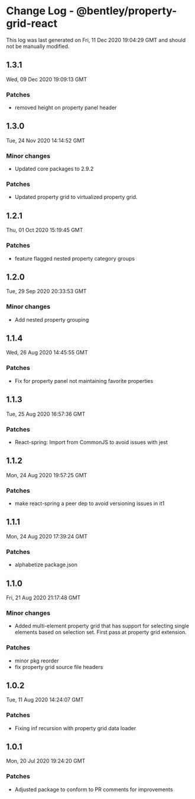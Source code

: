 # Change Log - @bentley/property-grid-react

This log was last generated on Fri, 11 Dec 2020 19:04:29 GMT and should not be manually modified.

## 1.3.1
Wed, 09 Dec 2020 19:09:13 GMT

### Patches

- removed height on property panel header

## 1.3.0
Tue, 24 Nov 2020 14:14:52 GMT

### Minor changes

- Updated core packages to 2.9.2

### Patches

- Updated property grid to virtualized property grid.

## 1.2.1
Thu, 01 Oct 2020 15:19:45 GMT

### Patches

- feature flagged nested property category groups

## 1.2.0
Tue, 29 Sep 2020 20:33:53 GMT

### Minor changes

- Add nested property grouping

## 1.1.4
Wed, 26 Aug 2020 14:45:55 GMT

### Patches

- Fix for property panel not maintaining favorite properties

## 1.1.3
Tue, 25 Aug 2020 16:57:36 GMT

### Patches

- React-spring: Import from CommonJS to avoid issues with jest

## 1.1.2
Mon, 24 Aug 2020 19:57:25 GMT

### Patches

- make react-spring a peer dep to avoid versioning issues in it1

## 1.1.1
Mon, 24 Aug 2020 17:39:24 GMT

### Patches

- alphabetize package.json

## 1.1.0
Fri, 21 Aug 2020 21:17:48 GMT

### Minor changes

- Added multi-element property grid that has support for selecting single elements based on selection set. First pass at property grid extension.

### Patches

- minor pkg reorder
- fix property grid source file headers

## 1.0.2
Tue, 11 Aug 2020 14:24:07 GMT

### Patches

- Fixing inf recursion with property grid data loader

## 1.0.1
Mon, 20 Jul 2020 19:24:20 GMT

### Patches

- Adjusted package to conform to PR comments for improvements

